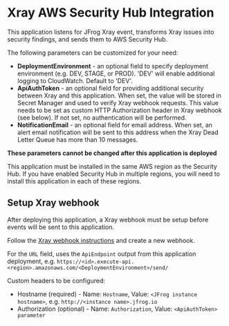 # Xray AWS Security Hub Integration

This application listens for JFrog Xray event, transforms Xray issues into security findings, and sends them to AWS Security Hub.

The following parameters can be customized for your need:
- **DeploymentEnvironment** - an optional field to specify deployment environment (e.g. DEV, STAGE, or PROD). 'DEV' will enable additional logging to CloudWatch. Default to 'DEV'.
- **ApiAuthToken** - an optional field for providing additional security between Xray and this application. When set, the value will be stored in Secret Manager and used to verify Xray webhook requests. This value needs to be set as custom HTTP Authorization header in Xray webhook (see below). If not set, no authentication will be performed.
- **NotificationEmail** - an optional field for email address. When set, an alert email notification will be sent to this address when the Xray Dead Letter Queue has more than 10 messages.

**These parameters cannot be changed after this application is deployed**

This application must be installed in the same AWS region as the Security Hub. If you have enabled Security Hub in multiple regions, you will need to install this application in each of these regions.

## Setup Xray webhook

After deploying this application, a Xray webhook must be setup before events will be sent to this application.

Follow the [Xray webhook instructions](https://www.jfrog.com/confluence/display/JFROG/Configuring+Xray#ConfiguringXray-ConfiguringWebhooks) and create a new webhook.

For the `URL` field, uses the `ApiEndpoint` output from this application deployment, e.g. `https://<id>.execute-api.<region>.amazonaws.com/<DeploymentEnvironment>/send/`

Custom headers to be configured:
- Hostname (required) - Name: `Hostname`, Value: `<JFrog instance hostname>`, e.g. `http://<instance name>.jfrog.io`
- Authorization (optional) - Name: `Authorization`, Value: `<ApiAuthToken> parameter`

